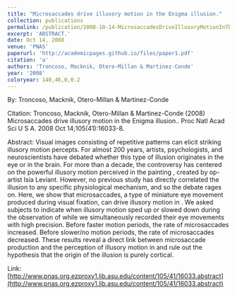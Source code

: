 ```yaml
---
title: "Microsaccades drive illusory motion in the Enigma illusion."
collection: publications
permalink: /publication/2008-10-14-MicrosaccadesDriveIllusoryMotionInTheEnigmaIllusion_
excerpt: 'ABSTRACT.'
date: Oct 14, 2008
venue: 'PNAS'
paperurl: 'http://academicpages.github.io/files/paper1.pdf'
citation: 'a'
authors: 'Troncoso, Macknik, Otero-Millan & Martinez-Conde'
year: '2008'
coloryear: 140,46,0,0.2
---
```


By: Troncoso, Macknik, Otero-Millan & Martinez-Conde

Citation: Troncoso, Macknik, Otero-Millan & Martinez-Conde (2008) Microsaccades drive illusory motion in the Enigma illusion.. Proc Natl Acad Sci U S A. 2008 Oct 14;105(41):16033-8. 

Abstract: Visual images consisting of repetitive patterns can elicit striking illusory motion percepts. For almost 200 years, artists, psychologists, and neuroscientists have debated whether this type of illusion originates in the eye or in the brain. For more than a decade, the controversy has centered on the powerful illusory motion perceived in the painting , created by op-artist Isia Leviant. However, no previous study has directly correlated the illusion to any specific physiological mechanism, and so the debate rages on. Here, we show that microsaccades, a type of miniature eye movement produced during visual fixation, can drive illusory motion in . We asked subjects to indicate when illusory motion sped up or slowed down during the observation of while we simultaneously recorded their eye movements with high precision. Before faster motion periods, the rate of microsaccades increased. Before slower/no motion periods, the rate of microsaccades decreased. These results reveal a direct link between microsaccade production and the perception of illusory motion in and rule out the hypothesis that the origin of the illusion is purely cortical.

Link: [http://www.pnas.org.ezproxy1.lib.asu.edu/content/105/41/16033.abstract](http://www.pnas.org.ezproxy1.lib.asu.edu/content/105/41/16033.abstract)

